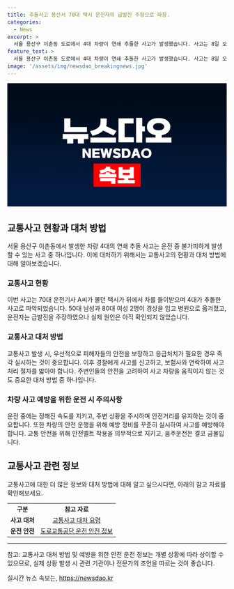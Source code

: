 ```yaml
---
title: 추돌사고 용산서 70대 택시 운전자의 급발진 주장으로 파장.
categories:
  - News
excerpt: >
  서울 용산구 이촌동 도로에서 4대 차량이 연쇄 추돌한 사고가 발생했습니다. 사고는 8일 오후 2시12분쯤 발생했고, 70대 운전기사 A씨의 택시가 뒤에서 차를 들이받아 발생한 것으로 파악됐습니다. 50대 남성과 80대 여성 2명이 경상을 입고 병원으로 옮겨졌으며, A씨는 급발진으로 사고가 발생했다고 주장했습니다. 하지만 실제 급발진 여부는 확인되지 않았으며, 경찰은 현재 사고 경위를 조사 중에 있습니다.
feature_text: >
  서울 용산구 이촌동 도로에서 4대 차량이 연쇄 추돌한 사고가 발생했습니다. 사고는 8일 오후 2시12분쯤 발생했고, 70대 운전기사 A씨의 택시가 뒤에서 차를 들이받아 발생한 것으로 파악됐습니다. 50대 남성과 80대 여성 2명이 경상을 입고 병원으로 옮겨졌으며, A씨는 급발진으로 사고가 발생했다고 주장했습니다. 하지만 실제 급발진 여부는 확인되지 않았으며, 경찰은 현재 사고 경위를 조사 중에 있습니다.
image: '/assets/img/newsdao_breakingnews.jpg'
---
```


<p><img src="/assets/img/newsdao_breakingnews.jpg" alt="firstkoreanews 속보" /></p>

<h2 data-ke-size="size26">교통사고 현황과 대처 방법</h2>

<p data-ke-size="size16">서울 용산구 이촌동에서 발생한 차량 4대의 연쇄 추돌 사고는 운전 중 불가피하게 발생할 수 있는 사고 중 하나입니다. 이에 대처하기 위해서는 교통사고의 현황과 대처 방법에 대해 알아보겠습니다.</p>

<h3>교통사고 현황</h3>

<p data-ke-size="size16">이번 사고는 70대 운전기사 A씨가 몰던 택시가 뒤에서 차를 들이받으며 4대가 추돌한 사고로 파악되었습니다. 50대 남성과 80대 여성 2명이 경상을 입고 병원으로 옮겨졌고, 운전자는 급발진을 주장하였으나 실제 원인은 아직 확인되지 않았습니다.</p>

<h3>교통사고 대처 방법</h3>

<p data-ke-size="size16">교통사고 발생 시, 우선적으로 피해자들의 안전을 보장하고 응급처치가 필요한 경우 즉각 실시하는 것이 중요합니다. 이후 경찰에게 사고를 신고하고, 보험사와 연락하여 사고 처리 절차를 밟아야 합니다. 주변인들의 안전을 고려하여 사고 차량을 움직이지 않는 것도 중요한 대처 방법 중 하나입니다.</p>

<h3>차량 사고 예방을 위한 운전 시 주의사항</h3>

<p data-ke-size="size16">운전 중에는 정해진 속도를 지키고, 주변 상황을 주시하며 안전거리를 유지하는 것이 중요합니다. 또한 차량의 안전 운행을 위해 예방 정비를 꾸준히 실시하여 사고를 예방해야 합니다. 교통 안전을 위해 안전벨트 착용을 의무적으로 지키고, 음주운전은 결코 금물입니다.</p>

<h2 data-ke-size="size26">교통사고 관련 정보</h2>

<p data-ke-size="size16">교통사고에 대한 더 많은 정보와 대처 방법에 대해 알고 싶으시다면, 아래의 참고 자료를 확인해보세요.</p>

<table>
<tbody>
<tr>
<td style="text-align: center; height: 17px;"><b>구분</b></td>
<td style="text-align: center; height: 17px;"><b>참고 자료</b></td>
</tr>
<tr>
<td style="text-align: center; height: 17px;"><b>사고 대처</b></td>
<td style="text-align: center; height: 17px;"><a href="https://www.교통안전처.한국/accident">교통사고 대처 요령</a></td>
</tr>
<tr>
<td style="text-align: center; height: 17px;"><b>운전 안전</b></td>
<td style="text-align: center; height: 17px;"><a href="https://www.도로교통공단.한국/safety">도로교통공단 운전 안전 정보</a></td>
</tr>
</tbody>
</table>

<hr>

<p data-ke-size="size16">참고: 교통사고 대처 방법 및 예방을 위한 안전 운전 정보는 개별 상황에 따라 상이할 수 있으므로, 실제 상황 발생 시 관련 기관이나 전문가의 조언을 따르는 것이 좋습니다.</p>
실시간 뉴스 속보는, <a href="https://newsdao.kr" rel="dofollow">https://newsdao.kr</a>


